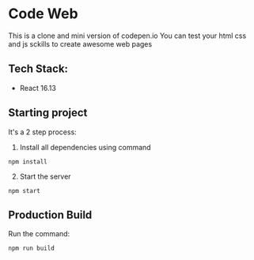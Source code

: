 # Code Web

This is a clone and mini version of codepen.io
You can test your html css and js sckills to create awesome web pages


## Tech Stack:
- React 16.13


## Starting project

It's a 2 step process:
1. Install all dependencies using command
```
npm install
```
2. Start the server
```
npm start
```


## Production Build

Run the command:
```
npm run build
```